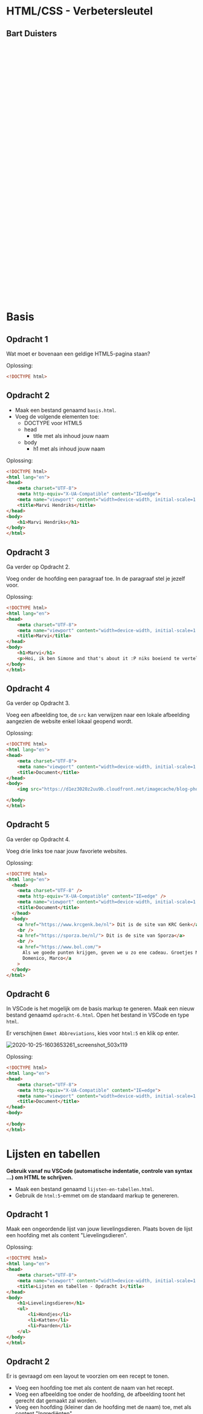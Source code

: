<br/>
<br/>
<br/>
<br/>
<br/>
<br/>
<br/>
<br/>
<br/>
<br/>
<br/>

# HTML/CSS - Verbetersleutel

## Bart Duisters

<br/>
<br/>
<br/>
<br/>
<br/>
<br/>
<br/>
<br/>
<br/>
<br/>
<br/>
<br/>
<br/>
<br/>
<br/>
<br/>
<br/>
<br/>
<br/>
<br/>
<br/>
<br/>
<br/>
<br/>
<br/>
<br/>
<br/>
<br/>
<br/>
<br/>
<br/>
<br/>
<br/>
<br/>
<br/>
<br/>
<br/>
<br/>
<br/>

# Basis

## Opdracht 1

Wat moet er bovenaan een geldige HTML5-pagina staan?

Oplossing:
```html
<!DOCTYPE html>
```

## Opdracht 2

- Maak een bestand genaamd `basis.html`.
- Voeg de volgende elementen toe:
  - DOCTYPE voor HTML5
  - head
    - title met als inhoud jouw naam
  - body
    - h1 met als inhoud jouw naam

Oplossing:

```html
<!DOCTYPE html>
<html lang="en">
<head>
    <meta charset="UTF-8">
    <meta http-equiv="X-UA-Compatible" content="IE=edge">
    <meta name="viewport" content="width=device-width, initial-scale=1.0">
    <title>Marvi Hendriks</title>
</head>
<body>
    <h1>Marvi Hendriks</h1>
</body>
</html>
```

## Opdracht 3

Ga verder op Opdracht 2.

Voeg onder de hoofding een paragraaf toe. In de paragraaf stel je jezelf voor.

Oplossing:

```html
<!DOCTYPE html>
<html lang="en">
<head>
    <meta charset="UTF-8">
    <meta name="viewport" content="width=device-width, initial-scale=1.0">
    <title>Marvi</title>
</head>
<body>
    <h1>Marvi</h1>
    <p>Hoi, ik ben Simone and that's about it :P niks boeiend te vertellen</p>
</body>
</html>
```

## Opdracht 4

Ga verder op Opdracht 3.

Voeg een afbeelding toe, de `src` kan verwijzen naar een lokale afbeelding
aangezien de website enkel lokaal geopend wordt.

Oplossing:

```html
<!DOCTYPE html>
<html lang="en">
<head>
    <meta charset="UTF-8">
    <meta name="viewport" content="width=device-width, initial-scale=1.0">
    <title>Document</title>
</head>
<body>
    <img src="https://d1ez3020z2uu9b.cloudfront.net/imagecache/blog-photos/17120_Fill_670_0.png"/>

</body>
</html>
```

## Opdracht 5

Ga verder op Opdracht 4.

Voeg drie links toe naar jouw favoriete websites.

Oplossing:

```html
<!DOCTYPE html>
<html lang="en">
  <head>
    <meta charset="UTF-8" />
    <meta http-equiv="X-UA-Compatible" content="IE=edge" />
    <meta name="viewport" content="width=device-width, initial-scale=1.0" />
    <title>Document</title>
  </head>
  <body>
    <a href="https://www.krcgenk.be/nl"> Dit is de site van KRC Genk</a>
    <br />
    <a href="https://sporza.be/nl/"> Dit is de site van Sporza</a>
    <br />
    <a href="https://www.bol.com/">
      Als we goede punten krijgen, geven we u zo ene cadeau. Groetjes Marvi,
      Domenico, Marco</a
    >
  </body>
</html>
```

## Opdracht 6

In VSCode is het mogelijk om de basis markup te generen. Maak een nieuw bestand
genaamd `opdracht-6.html`. Open het bestand in VSCode en type `html`.

Er verschijnen `Emmet Abbreviations`, kies voor `html:5` en klik op enter.

![2020-10-25-1603653261_screenshot_503x119](media/2020-10-25-1603653261_screenshot-959813882.jpeg)

Oplossing:
```html
<!DOCTYPE html>
<html lang="en">
<head>
    <meta charset="UTF-8">
    <meta http-equiv="X-UA-Compatible" content="IE=edge">
    <meta name="viewport" content="width=device-width, initial-scale=1.0">
    <title>Document</title>
</head>
<body>
    
</body>
</html>
```

# Lijsten en tabellen

**Gebruik vanaf nu VSCode (automatische indentatie, controle van syntax ...) om
HTML te schrijven.**

- Maak een bestand genaamd `lijsten-en-tabellen.html`.
- Gebruik de `html:5`-emmet om de standaard markup te genereren.

## Opdracht 1

Maak een ongeordende lijst van jouw lievelingsdieren. Plaats boven de lijst
een hoofding met als content "Lievelingsdieren".

Oplossing:

```html
<!DOCTYPE html>
<html lang="en">
<head>
    <meta charset="UTF-8">
    <meta name="viewport" content="width=device-width, initial-scale=1.0">
    <title>Lijsten en tabellen - Opdracht 1</title>
</head>
<body>
    <h1>Lievelingsdieren</h1>
    <ul>
        <li>Hondjes</li>
        <li>Katten</li>
        <li>Paarden</li>
    </ul>    
</body>
</html>
```

## Opdracht 2

Er is gevraagd om een layout te voorzien om een recept te tonen.

- Voeg een hoofding toe met als content de naam van het recept.
- Voeg een afbeelding toe onder de hoofding, de afbeelding toont het gerecht
  dat gemaakt zal worden.
- Voeg een hoofding (kleiner dan de hoofding met de naam) toe, met als content
  "Ingrediënten".
- Voeg een ongeordende lijst toe met de benodigde ingrediënten.
- Voeg een hoofding (zelfde grootte als die van "Ingrediënten"), met als content
  "Bereidingswijze".
  Voeg een geordende lijst toe met de stappen om het gerecht te maken.

Oplossing:

```html
<!DOCTYPE html5>
<html>
  <head>
    <title>Opdracht 8</title>
  </head>
  <body>
    <h1>Pannenkoeken</h1>
    <img
      src="https://cdn.pixabay.com/photo/2017/05/07/08/56/pancakes-2291908_1280.jpg"
      alt="Pannenkoeken"
    />
    <h2>Ingrediënten</h2>
    <ul>
      <li>750ml melk</li>
      <li>3 eieren</li>
      <li>250g bloem</li>
    </ul>
    <h2>Bereidingswijze</h2>
    <ol>
      <li>zeef de bloem in een mengkom</li>
      <li>voeg de 3 eieren toe</li>
      <li>voeg de melk al roerend toe</li>
    </ol>
  </body>
</html>
```

## Opdracht 3

Maak een tabel met als kolomnamen:

- id
- voornaam
- achternaam
- leeftijd
- geslacht

Maak een tabel met als kolomnamen:

- voornaam
- achternaam
- leeftijd
- geslacht
- docent (dit bevat de id van de docent)

Oplossing:

```html
<!-- TODO -->
```

## Opdracht 4

Zorg ervoor dat zowel de voornaam als de achternaam getoond worden onder één
hoofding, met als content "naam".

# CSS

## Opdracht 1

- Maak een HTML-bestand
- In de body, voeg zes `div`-elementen toe
- Style de eerste div zodat het er uitziet als een `h1`-element, maak deze tekst rood
- Style de eerste div zodat het er uitziet als een `h2`-element, maak deze tekst blauw
- Style de eerste div zodat het er uitziet als een `h3`-element, maak deze tekst rood
- Style de eerste div zodat het er uitziet als een `h4`-element, maak deze tekst blauw
- Style de eerste div zodat het er uitziet als een `h5`-element, maak deze tekst rood
- Style de eerste div zodat het er uitziet als een `h6`-element, maak deze tekst blauw

Oplossing:

```html
<!-- TODO -->
```

## Opdracht 2

- Maak een HTML-bestand
- Voeg een div toe met als tekst: John Duck
- Voeg `inline css` toe, zorg ervoor dat de tekst van de div in het rood getoond wordt

Oplossing:

```html
<!DOCTYPE html>
<html lang="en">
  <head>
    <meta charset="UTF-8" />
    <meta name="viewport" content="width=device-width, initial-scale=1.0" />
    <title>CSS</title>
  </head>
  <body>
    <div style="color: red">John Duck</div>
  </body>
</html>
```

## Opdracht 3

- Maak een HTML-bestand
- Voeg een div toe met als tekst: John Duck
- Voeg `interne css` toe, zorg ervoor dat de tekst in het rood getoond wordt

Oplossing:

```html
<!-- Pull Request de oplossing -->
```

## Opdracht 4

- Maak een HTML-bestand
- Voeg een div toe met als tekst: John Duck
  Voeg `externe css` toe, zorg ervoor dat de tekst in het rood getoond wordt (doe dit in een bestand genaamd `styling.css`)

Oplossing:

```html
<!DOCTYPE html>
<html lang="en">
  <head>
    <meta charset="UTF-8" />
    <meta name="viewport" content="width=device-width, initial-scale=1.0" />
    <title>John Duck</title>
    <link rel="stylesheet" type="text/css" href="./styling.css" />
  </head>
  <body>
    <div>John Duck</div>
  </body>
</html>
```

```css
div {
  color: red;
}
```

## Opdracht 5

- Maak een HTML-bestand
- Voeg drie div-elementen toe
- Door middel van `externe css` wordt ervoor gezorgd dat
  alle div-elementen een blauwe achtergrond hebben en witte
  tekst
- Door middel van `interne css` wordt ervoor gezorgd dat
  de middelste div, een roze achtergrond heeft en zwarte tekst

Tip: denk aan de verschillende `selectors` (element, class, id)

Oplossing:

```html
<!-- Pull Request hier de inhoud van het HTML-bestand -->
```

```css
<!-- Pull Request hier de inhoud van het CSS-bestand -->
```

# Projectstructuur

## Opdracht 1

Als de oefening af is, push deze naar jouw eigen GitHub-repository en stuur de link naar de docent.

Zorg voor een projectstructuur waarbij:

- Alle HTML-pagina's een omschrijvende naam hebben.
- Alle HTML-pagina's de globale stylesheet inladen.
- Zorg voor een map waarin alle `assets` van dit project komen.
- Alle HTML-pagina's een eigen stylesheet inladen (denk aan de volgorde van het inladen). Indien de stylesheet niet bestaat, maak deze aan in de map `css` in de map `assets`.
- Zorg ervoor dat alle pagina's, behalve de hoofdpagina, in een map `pages` zitten.
- Voeg alle afbeeldingen die gebruikt worden doorheen deze oefening toe aan de map `img` in de map `assets`.

De inhoud:

- Alle pagina's:

  - Bovenaan navigatie met links om naar alle pagina's te navigeren.

- Hoofdpagina:

  - Een introductietekst en een foto (bestandsnaam van de foto: selfie.jpg).
  - Wanneer er op de foto geklikt wordt, moet de `about`-pagina geopend worden.

- About-pagina:

  - Tekstje met sporten en hobby's.
  - Een afbeelding (bestandsnaam van de foto: hobby.jpg).

- Projectpagina:

  - Een unordered list met drie projecten waaraan je wilt werken in de toekomst.

De styling:

- Alle pagina's:

  - Tekst (font) om te gebruiken: Lucida Console
  - De grootte van de tekst (font): 16px
  - De grootte van de tekst voor de links in de navigatie: 20px

- Hoofdpagina:

  - Achtergrondkleur: roze
  - Tekstkleur: zwart

- About-pagina:

  - Achtergrondkleur: blauw
  - Tekstkleur: wit

- Projectpagina:
  - Achtergrondkleur: groen
  - Tekstkleur: wit

Oplossing:

```html
<!-- Pull Request hier de opgezette structuur (inhoud van de bestanden is niet nodig) -->
```

# JavaScript koppelen

Als er staat 'target het element', dan staat er eigenlijk 'vraag het element op'.
Als er staat 'referentie van element', dan staat er eigenlijk 'de variabele waarin het element is bijgehouden'.

## Opdracht 1

Maak een HTML-pagina (index.html) en koppel een extern JavaScript-bestand (hallo.js).

HTML:
- Plaats een div met id `begroeting`
- Plaats een knop met een `onclick` event handler op de pagina
  - Als er op deze knop geklikt wordt, wordt de functie `veranderTekst()` aangeroepen

JavaScript:
- Target het element met id `begroeting`
- Plaats de tekst `Hallo!` in het element
- Maak een functie `veranderTekst()`, als deze functie uitgevoerd wordt dan:
  - Gebruik de referentie van het element `begroeting` om de tekst te wijzigen naar `Doei!`

Oplossing:

index.html
```html
<!-- Pull Request hier de inhoud van de index.html -->
```

hallo.js
```js
// Pull Request hier de inhoud van hallo.js
```

## Opdracht 2

Maak een HTML-pagina (index.html) en koppel een extern JavaScript-bestand (bereken.js) en koppel een extern CSS-bestand (style.css).
Indien nodig, voeg `class` of `id` toe op elementen om ze beter te kunnen targetten.

HTML:
- Plaats twee inputs op de pagina (number inputs)
- Plaats een knop op de pagina
  - Als er op de knop geklikt wordt, voer de functie `bereken()` uit
- Plaats een div op de pagina om de uitkomst te tonen

CSS:
- Target de div waarin de uitkomst moet komen, zorg dat de uitkomst blauw getoond wordt en een fontgrootte heeft van 40px

JavaScript:
- Maak de functie genaamd `bereken`:
  - Haal de waarden op van de twee numerieke inputs
  - Toon de som van beide waarden in de div op de HTML-pagina

Oplossing:

index.html
```html
```

bereken.js
```js
```

style.css
```css
```